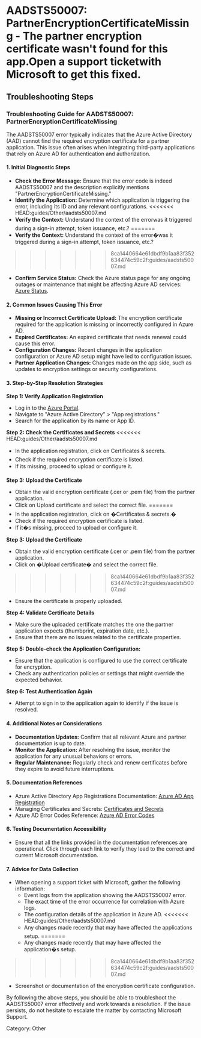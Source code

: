 # AADSTS50007: PartnerEncryptionCertificateMissing - The partner encryption certificate wasn't found for this app.Open a support ticketwith Microsoft to get this fixed.


## Troubleshooting Steps
### Troubleshooting Guide for AADSTS50007: PartnerEncryptionCertificateMissing

The AADSTS50007 error typically indicates that the Azure Active Directory (AAD) cannot find the required encryption certificate for a partner application. This issue often arises when integrating third-party applications that rely on Azure AD for authentication and authorization.

#### 1. Initial Diagnostic Steps
- **Check the Error Message:** Ensure that the error code is indeed AADSTS50007 and the description explicitly mentions "PartnerEncryptionCertificateMissing."
- **Identify the Application:** Determine which application is triggering the error, including its ID and any relevant configurations.
<<<<<<< HEAD:guides/Other/aadsts50007.md
- **Verify the Context:** Understand the context of the errorwas it triggered during a sign-in attempt, token issuance, etc.?
=======
- **Verify the Context:** Understand the context of the error�was it triggered during a sign-in attempt, token issuance, etc.?
>>>>>>> 8ca1440664e61dbdf9b1aa83f352634474c59c2f:guides/aadsts50007.md
- **Confirm Service Status:** Check the Azure status page for any ongoing outages or maintenance that might be affecting Azure AD services: [Azure Status](https://status.azure.com/en-us/status).

#### 2. Common Issues Causing This Error
- **Missing or Incorrect Certificate Upload:** The encryption certificate required for the application is missing or incorrectly configured in Azure AD.
- **Expired Certificates:** An expired certificate that needs renewal could cause this error.
- **Configuration Changes:** Recent changes in the application configuration or Azure AD setup might have led to configuration issues.
- **Partner Application Changes:** Changes made on the app side, such as updates to encryption settings or security configurations.

#### 3. Step-by-Step Resolution Strategies
**Step 1: Verify Application Registration**
- Log in to the [Azure Portal](https://portal.azure.com).
- Navigate to "Azure Active Directory" > "App registrations."
- Search for the application by its name or App ID.

**Step 2: Check the Certificates and Secrets**
<<<<<<< HEAD:guides/Other/aadsts50007.md
- In the application registration, click on Certificates & secrets.
- Check if the required encryption certificate is listed.
- If its missing, proceed to upload or configure it.

**Step 3: Upload the Certificate**
- Obtain the valid encryption certificate (.cer or .pem file) from the partner application.
- Click on Upload certificate and select the correct file.
=======
- In the application registration, click on �Certificates & secrets.�
- Check if the required encryption certificate is listed.
- If it�s missing, proceed to upload or configure it.

**Step 3: Upload the Certificate**
- Obtain the valid encryption certificate (.cer or .pem file) from the partner application.
- Click on �Upload certificate� and select the correct file.
>>>>>>> 8ca1440664e61dbdf9b1aa83f352634474c59c2f:guides/aadsts50007.md
- Ensure the certificate is properly uploaded.

**Step 4: Validate Certificate Details**
- Make sure the uploaded certificate matches the one the partner application expects (thumbprint, expiration date, etc.).
- Ensure that there are no issues related to the certificate properties.

**Step 5: Double-check the Application Configuration:**
- Ensure that the application is configured to use the correct certificate for encryption.
- Check any authentication policies or settings that might override the expected behavior.

**Step 6: Test Authentication Again**
- Attempt to sign in to the application again to identify if the issue is resolved.

#### 4. Additional Notes or Considerations
- **Documentation Updates:** Confirm that all relevant Azure and partner documentation is up to date.
- **Monitor the Application:** After resolving the issue, monitor the application for any unusual behaviors or errors.
- **Regular Maintenance:** Regularly check and renew certificates before they expire to avoid future interruptions.

#### 5. Documentation References
- Azure Active Directory App Registrations Documentation: [Azure AD App Registration](https://docs.microsoft.com/en-us/azure/active-directory/develop/quickstart-register-app)
- Managing Certificates and Secrets: [Certificates and Secrets](https://docs.microsoft.com/en-us/azure/active-directory/develop/keys-and-certificates)
- Azure AD Error Codes Reference: [Azure AD Error Codes](https://docs.microsoft.com/en-us/azure/active-directory/develop/reference-aad-error-codes)

#### 6. Testing Documentation Accessibility
- Ensure that all the links provided in the documentation references are operational. Click through each link to verify they lead to the correct and current Microsoft documentation.

#### 7. Advice for Data Collection
- When opening a support ticket with Microsoft, gather the following information:
  - Event logs from the application showing the AADSTS50007 error.
  - The exact time of the error occurrence for correlation with Azure logs.
  - The configuration details of the application in Azure AD.
<<<<<<< HEAD:guides/Other/aadsts50007.md
  - Any changes made recently that may have affected the applications setup.
=======
  - Any changes made recently that may have affected the application�s setup.
>>>>>>> 8ca1440664e61dbdf9b1aa83f352634474c59c2f:guides/aadsts50007.md
  - Screenshot or documentation of the encryption certificate configuration.

By following the above steps, you should be able to troubleshoot the AADSTS50007 error effectively and work towards a resolution. If the issue persists, do not hesitate to escalate the matter by contacting Microsoft Support.

Category: Other